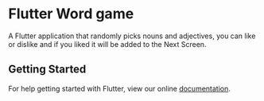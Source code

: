 # Flutter Word game

A Flutter application that randomly picks nouns and adjectives, 
you can like or dislike and if you liked it will be added to the 
Next Screen.

## Getting Started

For help getting started with Flutter, view our online
[documentation](https://flutter.io/).
